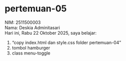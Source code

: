 # pertemuan-05

NIM: 2511500003<br>
Nama: Deskia Adminitasari<br>
Hari ini, Rabu 22 Oktober 2025, saya belajar:
<ol>
    <li> “copy index.html dan style.css
    folder pertemuan-04”</li>
    <li>tombol hamburger</li>
    <li>class menu-toggle</li>

</ol>